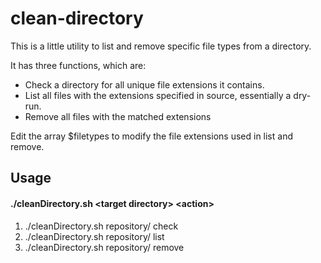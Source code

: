 # clean-directory
This is a little utility to list and remove specific file types from a directory.

It has three functions, which are:

- Check a directory for all unique file extensions it contains.
- List all files with the extensions specified in source, essentially a dry-run.
- Remove all files with the matched extensions

Edit the array $filetypes to modify the file extensions used in list and remove.

## Usage 
#### ./cleanDirectory.sh \<target directory> \<action>

1. ./cleanDirectory.sh repository/ check
2. ./cleanDirectory.sh repository/ list
3. ./cleanDirectory.sh repository/ remove

